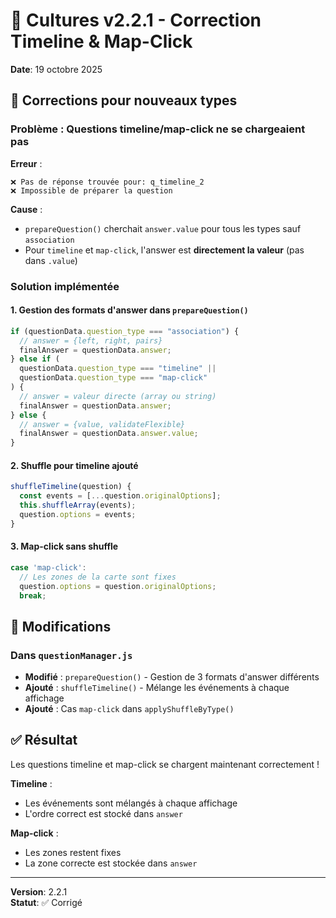 # 🔧 Cultures v2.2.1 - Correction Timeline & Map-Click

**Date**: 19 octobre 2025

## 🐛 Corrections pour nouveaux types

### Problème : Questions timeline/map-click ne se chargeaient pas

**Erreur** :

```
❌ Pas de réponse trouvée pour: q_timeline_2
❌ Impossible de préparer la question
```

**Cause** :

- `prepareQuestion()` cherchait `answer.value` pour tous les types sauf `association`
- Pour `timeline` et `map-click`, l'answer est **directement la valeur** (pas dans `.value`)

### Solution implémentée

#### 1. Gestion des formats d'answer dans `prepareQuestion()`

```javascript
if (questionData.question_type === "association") {
  // answer = {left, right, pairs}
  finalAnswer = questionData.answer;
} else if (
  questionData.question_type === "timeline" ||
  questionData.question_type === "map-click"
) {
  // answer = valeur directe (array ou string)
  finalAnswer = questionData.answer;
} else {
  // answer = {value, validateFlexible}
  finalAnswer = questionData.answer.value;
}
```

#### 2. Shuffle pour timeline ajouté

```javascript
shuffleTimeline(question) {
  const events = [...question.originalOptions];
  this.shuffleArray(events);
  question.options = events;
}
```

#### 3. Map-click sans shuffle

```javascript
case 'map-click':
  // Les zones de la carte sont fixes
  question.options = question.originalOptions;
  break;
```

## 🔧 Modifications

### Dans `questionManager.js`

- **Modifié** : `prepareQuestion()` - Gestion de 3 formats d'answer différents
- **Ajouté** : `shuffleTimeline()` - Mélange les événements à chaque affichage
- **Ajouté** : Cas `map-click` dans `applyShuffleByType()`

## ✅ Résultat

Les questions timeline et map-click se chargent maintenant correctement !

**Timeline** :

- Les événements sont mélangés à chaque affichage
- L'ordre correct est stocké dans `answer`

**Map-click** :

- Les zones restent fixes
- La zone correcte est stockée dans `answer`

---

**Version**: 2.2.1  
**Statut**: ✅ Corrigé
